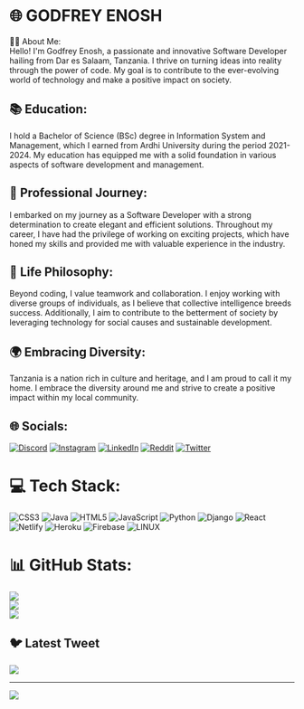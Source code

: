 # 🌐 GODFREY ENOSH
👨‍💻 About Me: <br>
Hello! I'm Godfrey Enosh, a passionate and innovative Software Developer hailing from Dar es Salaam, Tanzania. I thrive on turning ideas into reality through the power of code. My goal is to contribute to the ever-evolving world of technology and make a positive impact on society. <br>

## 📚 Education: <br>
I hold a Bachelor of Science (BSc) degree in Information System and Management, which I earned from Ardhi University during the period 2021-2024. My education has equipped me with a solid foundation in various aspects of software development and management. <br>

## 💼 Professional Journey: <br>
I embarked on my journey as a Software Developer with a strong determination to create elegant and efficient solutions. Throughout my career, I have had the privilege of working on exciting projects, which have honed my skills and provided me with valuable experience in the industry. <br>

## 🌟 Life Philosophy: <br>
Beyond coding, I value teamwork and collaboration. I enjoy working with diverse groups of individuals, as I believe that collective intelligence breeds success. Additionally, I aim to contribute to the betterment of society by leveraging technology for social causes and sustainable development. <br>

## 🌍 Embracing Diversity: <br>
Tanzania is a nation rich in culture and heritage, and I am proud to call it my home. I embrace the diversity around me and strive to create a positive impact within my local community.


## 🌐 Socials:
[![Discord](https://img.shields.io/badge/Discord-%237289DA.svg?logo=discord&logoColor=white)](https://discord.gg/godie360#3492) [![Instagram](https://img.shields.io/badge/Instagram-%23E4405F.svg?logo=Instagram&logoColor=white)](https://instagram.com/godfrey_codes) [![LinkedIn](https://img.shields.io/badge/LinkedIn-%230077B5.svg?logo=linkedin&logoColor=white)](https://linkedin.com/in/godfrey-enos-b35a98256) [![Reddit](https://img.shields.io/badge/Reddit-%23FF4500.svg?logo=Reddit&logoColor=white)](https://reddit.com/user/Godie360) [![Twitter](https://img.shields.io/badge/Twitter-%231DA1F2.svg?logo=Twitter&logoColor=white)](https://twitter.com/@Godfrey_360) 

# 💻 Tech Stack:
![CSS3](https://img.shields.io/badge/css3-%231572B6.svg?style=for-the-badge&logo=css3&logoColor=white) ![Java](https://img.shields.io/badge/java-%23ED8B00.svg?style=for-the-badge&logo=java&logoColor=white) ![HTML5](https://img.shields.io/badge/html5-%23E34F26.svg?style=for-the-badge&logo=html5&logoColor=white) ![JavaScript](https://img.shields.io/badge/javascript-%23323330.svg?style=for-the-badge&logo=javascript&logoColor=%23F7DF1E) ![Python](https://img.shields.io/badge/python-3670A0?style=for-the-badge&logo=python&logoColor=ffdd54) ![Django](https://img.shields.io/badge/django-%23092E20.svg?style=for-the-badge&logo=django&logoColor=white) ![React](https://img.shields.io/badge/react-%2320232a.svg?style=for-the-badge&logo=react&logoColor=%2361DAFB) ![Netlify](https://img.shields.io/badge/netlify-%23000000.svg?style=for-the-badge&logo=netlify&logoColor=#00C7B7) ![Heroku](https://img.shields.io/badge/heroku-%23430098.svg?style=for-the-badge&logo=heroku&logoColor=white) ![Firebase](https://img.shields.io/badge/firebase-%23039BE5.svg?style=for-the-badge&logo=firebase) ![LINUX](https://img.shields.io/badge/Linux-FCC624?style=for-the-badge&logo=linux&logoColor=black)
# 📊 GitHub Stats:
![](https://github-readme-stats.vercel.app/api?username=Godie360&theme=dark&hide_border=false&include_all_commits=true&count_private=false)<br/>
![](https://github-readme-streak-stats.herokuapp.com/?user=Godie360&theme=dark&hide_border=false)<br/>
![](https://github-readme-stats.vercel.app/api/top-langs/?username=Godie360&theme=dark&hide_border=false&include_all_commits=true&count_private=false&layout=compact)

## 🐦 Latest Tweet
[![](https://gtce.itsvg.in/api?username=@Godfrey_360)](https://github.com/VishwaGauravIn/github-twitter-card-embed)

---
[![](https://visitcount.itsvg.in/api?id=Godie360&icon=0&color=0)](https://visitcount.itsvg.in)

<!-- Proudly created with GPRM ( https://gprm.itsvg.in ) -->
